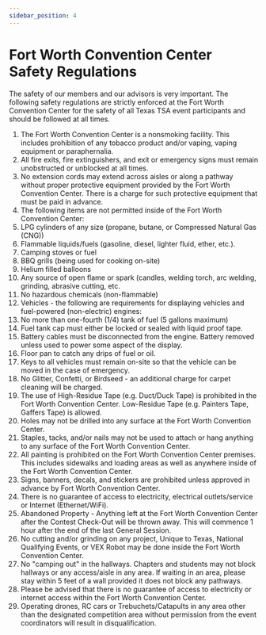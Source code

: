 ```yaml
---
sidebar_position: 4
---
```


# Fort Worth Convention Center Safety Regulations

The safety of our members and our advisors is very important. The following safety regulations are strictly enforced at the Fort Worth Convention Center for the safety of all Texas TSA event participants and should be followed at all times.

1. The Fort Worth Convention Center is a nonsmoking facility. This includes prohibition of any tobacco product and/or vaping, vaping equipment or paraphernalia.
2. All fire exits, fire extinguishers, and exit or emergency signs must remain unobstructed or unblocked at all times.
3. No extension cords may extend across aisles or along a pathway without proper protective equipment provided by the Fort Worth Convention Center. There is a charge for such protective equipment that must be paid in advance.
4. The following items are not permitted inside of the Fort Worth Convention Center:
5. LPG cylinders of any size (propane, butane, or Compressed Natural Gas (CNG))
6. Flammable liquids/fuels (gasoline, diesel, lighter fluid, ether, etc.).
7. Camping stoves or fuel
8. BBQ grills (being used for cooking on-site)
9. Helium filled balloons
10. Any source of open flame or spark (candles, welding torch, arc welding, grinding, abrasive cutting, etc.
11. No hazardous chemicals (non-flammable)
12. Vehicles - the following are requirements for displaying vehicles and fuel-powered (non-electric) engines:
13. No more than one-fourth (1/4) tank of fuel (5 gallons maximum)
14. Fuel tank cap must either be locked or sealed with liquid proof tape.
15. Battery cables must be disconnected from the engine. Battery removed unless used to power some aspect of the display.
16. Floor pan to catch any drips of fuel or oil.
17. Keys to all vehicles must remain on-site so that the vehicle can be moved in the case of emergency.
18. No Glitter, Confetti, or Birdseed - an additional charge for carpet cleaning will be charged.
19. The use of High-Residue Tape (e.g. Duct/Duck Tape) is prohibited in the Fort Worth Convention Center. Low-Residue Tape (e.g. Painters Tape, Gaffers Tape) is allowed.
20. Holes may not be drilled into any surface at the Fort Worth Convention Center.
21. Staples, tacks, and/or nails may not be used to attach or hang anything to any surface of the Fort Worth Convention Center.
22. All painting is prohibited on the Fort Worth Convention Center premises. This includes sidewalks and loading areas as well as anywhere inside of the Fort Worth Convention Center.
23. Signs, banners, decals, and stickers are prohibited unless approved in advance by Fort Worth Convention Center.
24. There is no guarantee of access to electricity, electrical outlets/service or Internet (Ethernet/WiFi).
25. Abandoned Property - Anything left at the Fort Worth Convention Center after the Contest Check-Out will be thrown away. This will commence 1 hour after the end of the last General Session.
26. No cutting and/or grinding on any project, Unique to Texas, National Qualifying Events, or VEX Robot may be done inside the Fort Worth Convention Center.
27. No "camping out" in the hallways. Chapters and students may not block hallways or any access/aisle in any area. If waiting in an area, please stay within 5 feet of a wall provided it does not block any pathways.
28. Please be advised that there is no guarantee of access to electricity or internet access within the Fort Worth Convention Center.
29. Operating drones, RC cars or Trebuchets/Catapults in any area other than the designated competition area without permission from the event coordinators will result in disqualification.

